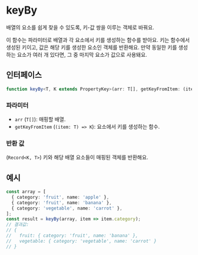 # keyBy

배열의 요소를 쉽게 찾을 수 있도록, 키-값 쌍을 이루는 객체로 바꿔요.

이 함수는 파라미터로 배열과 각 요소에서 키를 생성하는 함수를 받아요.
키는 함수에서 생성된 키이고, 값은 해당 키를 생성한 요소인 객체를 반환해요.
만약 동일한 키를 생성하는 요소가 여러 개 있다면, 그 중 마지막 요소가 값으로 사용돼요.

## 인터페이스

```typescript
function keyBy<T, K extends PropertyKey>(arr: T[], getKeyFromItem: (item: T) => K): Record<K, T>;
```

### 파라미터

- `arr` (`T[]`): 매핑할 배열.
- `getKeyFromItem` (`(item: T) => K`): 요소에서 키를 생성하는 함수.

### 반환 값

(`Record<K, T>`) 키와 해당 배열 요소들이 매핑된 객체를 반환해요.

## 예시

```typescript
const array = [
  { category: 'fruit', name: 'apple' },
  { category: 'fruit', name: 'banana' },
  { category: 'vegetable', name: 'carrot' },
];
const result = keyBy(array, item => item.category);
// 결과값:
// {
//   fruit: { category: 'fruit', name: 'banana' },
//   vegetable: { category: 'vegetable', name: 'carrot' }
// }
```

